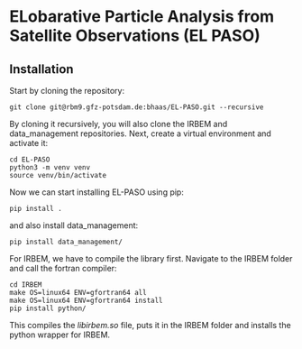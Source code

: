 # ELobarative Particle Analysis from Satellite Observations (EL PASO)

## Installation 

Start by cloning the repository:
```
git clone git@rbm9.gfz-potsdam.de:bhaas/EL-PASO.git --recursive
```

By cloning it recursively, you will also clone the IRBEM and data_management repositories.
Next, create a virtual environment and activate it:
```
cd EL-PASO
python3 -m venv venv
source venv/bin/activate
```
Now we can start installing EL-PASO using pip:
```
pip install .
```
and also install data_management:
```
pip install data_management/
```
For IRBEM, we have to compile the library first. Navigate to the IRBEM folder and call the fortran compiler:
```
cd IRBEM
make OS=linux64 ENV=gfortran64 all
make OS=linux64 ENV=gfortran64 install
pip install python/
```
This compiles the *libirbem.so* file, puts it in the IRBEM folder and installs the python wrapper for IRBEM.